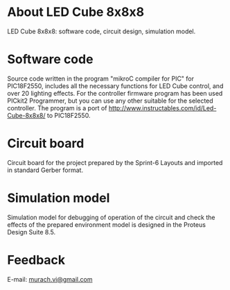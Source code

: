 # About LED Cube 8x8x8
LED Cube 8x8x8: software code, circuit design, simulation model.

# Software code
Source code written in the program "mikroC compiler for PIC" for PIС18F2550, includes all the necessary functions for LED Cube control, and over 20 lighting effects. For the controller firmware program has been used PICkit2 Programmer, but you can use any other suitable for the selected controller.
The program is a port of http://www.instructables.com/id/Led-Cube-8x8x8/ to PIС18F2550.

# Circuit board
Circuit board for the project prepared by the Sprint-6 Layouts and imported in standard Gerber format.

# Simulation model
Simulation model for debugging of operation of the circuit and check the effects of the prepared environment model is designed in the Proteus Design Suite 8.5.

# Feedback
E-mail: murach.vi@gmail.com
